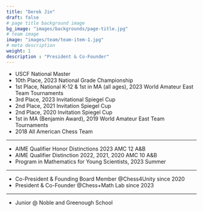 ```yaml
---
title: "Derek Jin"
draft: false
# page title background image
bg_image: "images/backgrounds/page-title.jpg"
# team image
image: "images/team/team-item-1.jpg"
# meta description
weight: 1
description : "President & Co-Founder"
---
```

* USCF National Master
* 10th Place, 2023 National Grade Championship
* 1st Place, National K-12 & 1st in MA (all ages), 2023 World Amateur East Team Tournaments
* 3rd Place, 2023 Invitational Spiegel Cup
* 2nd Place, 2021 Invitation Spiegel Cup
* 2nd Place, 2020 Invitation Spiegel Cup
* 1st in MA (Benjamin Award), 2019 World Amateur East Team Tournaments
* 2018 All American Chess Team
---
* AIME Qualifier Honor Distinctions 2023 AMC 12 A&B
* AIME Qualifier Distinction 2022, 2021, 2020 AMC 10 A&B
* Program in Mathematics for Young Scientists, 2023 Summer
---
* Co-President & Founding Board Member @Chess4Unity since 2020
* President & Co-Founder @Chess+Math Lab since 2023
---
* Junior @ Noble and Greenough School

